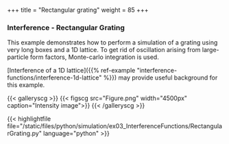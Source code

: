+++
title = "Rectangular grating"
weight = 85
+++

### Interference - Rectangular Grating

This example demonstrates how to perform a simulation of a grating using very long boxes and a 1D lattice. To get rid of oscillation arising from large-particle form factors, Monte-carlo integration is used.

[Interference of a 1D lattice]({{% ref-example "interference-functions/interference-1d-lattice" %}}) may provide useful background for this example.

{{< galleryscg >}}
{{< figscg src="Figure.png" width="4500px" caption="Intensity image">}}
{{< /galleryscg >}}

{{< highlightfile file="/static/files/python/simulation/ex03_InterferenceFunctions/RectangularGrating.py" language="python" >}}

